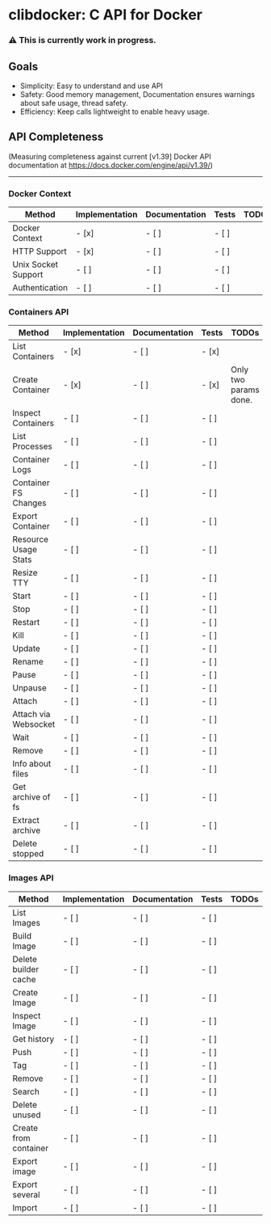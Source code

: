 # clibdocker: C API for Docker
### :warning: This is currently work in progress.

 ## Goals
 * Simplicity: Easy to understand and use API
 * Safety: Good memory management, Documentation ensures warnings about safe usage, thread safety.
 * Efficiency: Keep calls lightweight to enable heavy usage.

## API Completeness

(Measuring completeness against current \[v1.39\] Docker API documentation at https://docs.docker.com/engine/api/v1.39/)

----
### Docker Context
| Method              | Implementation  | Documentation | Tests | TODOs                    |
|---------------------|-----------------|---------------|-------|--------------------------|
|Docker Context       |           - [x] |         - [ ] | - [ ] |                          |
|HTTP Support         |           - [x] |         - [ ] | - [ ] |                          |
|Unix Socket Support  |           - [ ] |         - [ ] | - [ ] |                          |
|Authentication       |           - [ ] |         - [ ] | - [ ] |                          |


### Containers API

| Method              | Implementation  | Documentation | Tests | TODOs                    |
|---------------------|-----------------|---------------|-------|--------------------------|
|List Containers      |           - [x] |         - [ ] | - [x] |                          |
|Create Container     |           - [x] |         - [ ] | - [x] | Only two params done.    |
|Inspect Containers   |           - [ ] |         - [ ] | - [ ] |                          |
|List Processes       |           - [ ] |         - [ ] | - [ ] |                          |
|Container Logs       |           - [ ] |         - [ ] | - [ ] |                          |
|Container FS Changes |           - [ ] |         - [ ] | - [ ] |                          |
|Export Container     |           - [ ] |         - [ ] | - [ ] |                          |
|Resource Usage Stats |           - [ ] |         - [ ] | - [ ] |                          |
|Resize TTY           |           - [ ] |         - [ ] | - [ ] |                          |
|Start                |           - [ ] |         - [ ] | - [ ] |                          |
|Stop                 |           - [ ] |         - [ ] | - [ ] |                          |
|Restart              |           - [ ] |         - [ ] | - [ ] |                          |
|Kill                 |           - [ ] |         - [ ] | - [ ] |                          |
|Update               |           - [ ] |         - [ ] | - [ ] |                          |
|Rename               |           - [ ] |         - [ ] | - [ ] |                          |
|Pause                |           - [ ] |         - [ ] | - [ ] |                          |
|Unpause              |           - [ ] |         - [ ] | - [ ] |                          |
|Attach               |           - [ ] |         - [ ] | - [ ] |                          |
|Attach via Websocket |           - [ ] |         - [ ] | - [ ] |                          |
|Wait                 |           - [ ] |         - [ ] | - [ ] |                          |
|Remove               |           - [ ] |         - [ ] | - [ ] |                          |
|Info about files     |           - [ ] |         - [ ] | - [ ] |                          |
|Get archive of fs    |           - [ ] |         - [ ] | - [ ] |                          |
|Extract archive      |           - [ ] |         - [ ] | - [ ] |                          |
|Delete stopped       |           - [ ] |         - [ ] | - [ ] |                          |
### Images API

| Method              | Implementation  | Documentation | Tests | TODOs                    |
|---------------------|-----------------|---------------|-------|--------------------------|
|List Images          |           - [ ] |         - [ ] | - [ ] |                          |
|Build Image          |           - [ ] |         - [ ] | - [ ] |                          |
|Delete builder cache |           - [ ] |         - [ ] | - [ ] |                          |
|Create Image         |           - [ ] |         - [ ] | - [ ] |                          |
|Inspect Image        |           - [ ] |         - [ ] | - [ ] |                          |
|Get history          |           - [ ] |         - [ ] | - [ ] |                          |
|Push                 |           - [ ] |         - [ ] | - [ ] |                          |
|Tag                  |           - [ ] |         - [ ] | - [ ] |                          |
|Remove               |           - [ ] |         - [ ] | - [ ] |                          |
|Search               |           - [ ] |         - [ ] | - [ ] |                          |
|Delete unused        |           - [ ] |         - [ ] | - [ ] |                          |
|Create from container|           - [ ] |         - [ ] | - [ ] |                          |
|Export image         |           - [ ] |         - [ ] | - [ ] |                          |
|Export several       |           - [ ] |         - [ ] | - [ ] |                          |
|Import               |           - [ ] |         - [ ] | - [ ] |                          |